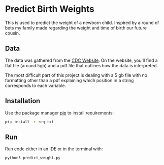 # Predict Birth Weights

This is used to predict the weight of a newborn child. Inspired by a round of bets my family made regarding the weight and time of birth our future cousin.

## Data

The data was gathered from the [CDC Website](https://www.cdc.gov/nchs/data_access/vitalstatsonline.htmhttps://www.cdc.gov/nchs/data_access/vitalstatsonline.html). On the website, you'll find a flat file (around 5gb) and a pdf file that outlines how the data is interpreted.

The most difficult part of this project is dealing with a 5 gb file with no formatting other than a pdf explaining which position in a string corresponds to each variable.

## Installation

Use the package manager [pip](https://pip.pypa.io/en/stable/) to install requirements:

```bash
pip install -r req.txt
```

## Run
Run code either in an IDE or in the terminal with:
```bash
python3 predict_weight.py
```
